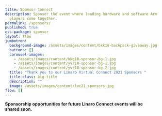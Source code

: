 ```yaml
---
title: Sponsor Connect
description: Sponsor the event where leading hardware and software Arm ecosystem
  players come together.
permalink: /sponsors/
published: true
css-package: sponsor
layout: flow
jumbotron:
  background-image: /assets/images/content/bkk19-backpack-giveaway.jpg
  buttons: []
  carousel-images:
    - /assets/images/content/hkg18-sponsor-bg-1.jpg
    - /assets/images/content/yvr18-sponsor-bg-1.jpg
    - /assets/images/content/yvr18-sponsor-bg-2.jpg
  title: "Thank you to our Linaro Virtual Connect 2021 Sponsors "
  title-class: big-title
  description: ""
  image: /assets/images/content/lvc21_sponsors.jpg
flow: []
---
```

**Sponsorship opportunities for future Linaro Connect events will be shared soon.**